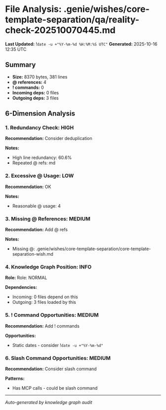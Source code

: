 # File Analysis: .genie/wishes/core-template-separation/qa/reality-check-202510070445.md
**Last Updated:** !`date -u +"%Y-%m-%d %H:%M:%S UTC"`
**Generated:** 2025-10-16 12:35 UTC

## Summary

- **Size:** 8370 bytes, 381 lines
- **@ references:** 4
- **! commands:** 0
- **Incoming deps:** 0 files
- **Outgoing deps:** 3 files

## 6-Dimension Analysis

### 1. Redundancy Check: HIGH

**Recommendation:** Consider deduplication

**Notes:**
- High line redundancy: 60.6%
- Repeated @ refs: md

### 2. Excessive @ Usage: LOW

**Recommendation:** OK

**Notes:**
- Reasonable @ usage: 4

### 3. Missing @ References: MEDIUM

**Recommendation:** Add @ refs

**Notes:**
- Missing @: .genie/wishes/core-template-separation/core-template-separation-wish.md

### 4. Knowledge Graph Position: INFO

**Role:** Role: NORMAL

**Dependencies:**
- Incoming: 0 files depend on this
- Outgoing: 3 files loaded by this

### 5. ! Command Opportunities: MEDIUM

**Recommendation:** Add ! commands

**Opportunities:**
- Static dates - consider !`date -u +"%Y-%m-%d"`

### 6. Slash Command Opportunities: MEDIUM

**Recommendation:** Consider slash command

**Patterns:**
- Has MCP calls - could be slash command

---

*Auto-generated by knowledge graph audit*
